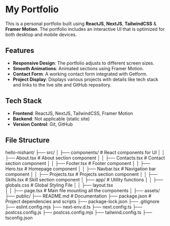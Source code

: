 # My Portfolio

This is a personal portfolio built using **ReactJS**, **NextJS**, **TailwindCSS** & **Framer Motion**. The portfolio includes an interactive UI that is optimized for both desktop and mobile devices.

## Features

- **Responsive Design**: The portfolio adjusts to different screen sizes.
- **Smooth Animations**: Animated sections using Framer Motion.
- **Contact Form**: A working contact form integrated with Getform.
- **Project Display**: Displays various projects with details like tech stack and links to the live site and GitHub repository.

## Tech Stack

- **Frontend**: ReactJS, NextJS, TailwindCSS, Framer Motion
- **Backend**: Not applicable (static site)
- **Version Control**: Git, GitHub

## File Structure
hello-nishant/
├── src/
│   ├── components/           # React components for UI
│   │   ├── About.tsx         # About section component
│   │   ├── Contacts.tsx      # Contact section component
│   │   ├── Footer.tsx        # Footer component
│   │   ├── Hero.tsx          # Homepage component
│   │   ├── Navbar.tsx        # Navigation bar component
│   │   ├── Projects.tsx      # Projects section component
│   │   ├── Skills.tsx        # Skill section component
│   ├── app/                  # Utility functions
│   │   ├── globals.css       # Global Styling File
│   │   ├── layout.tsx        
│   │   ├── page.tsx          # Main file mounting all the components 
│   ├── assets/
├── public/
├── README.md                 # Documentation
├── package.json              # Project dependencies and scripts
├── package-lock.json
├── .gitignore                  
├── eslint.config.mjs
├── next-env.d.ts
├── next.config.ts
├── postcss.config.js
├── postcss.config.mjs
├── tailwind.config.ts
├── tsconfig.json
